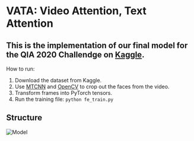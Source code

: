# VATA: Video Attention, Text Attention

## This is the implementation of our final model for the QIA 2020 Challendge on [Kaggle](https://www.kaggle.com/c/qia-hackathon2020/overview).

How to run: 

1. Download the dataset from Kaggle.
2. Use [MTCNN](https://github.com/ipazc/mtcnn) and [OpenCV](https://github.com/opencv/opencv) to crop out the faces from the video.
3. Transform frames into PyTorch tensors.
4. Run the training file: `python fe_train.py`

## Structure
![Model](https://i.ibb.co/6YFzYbL/Screen-Shot-2020-11-07-at-2-07-37-PM.png)
